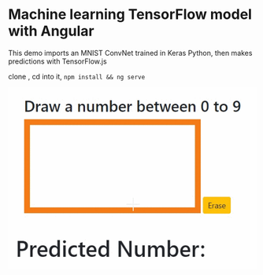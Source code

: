 # Machine learning TensorFlow model with Angular


This demo imports an MNIST ConvNet trained in Keras Python, then makes predictions with TensorFlow.js

clone , cd into it, `npm install && ng serve`

![alt text](https://github.com/isandeep4/Angular-Digit-Recognizer/blob/main/demofile.gif)
